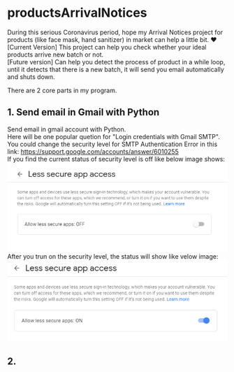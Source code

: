 # productsArrivalNotices
During this serious Coronavirus period, hope my Arrival Notices project for products (like face mask, hand sanitizer) in market can help a little bit. :heart:    
[Current Version] This project can help you check whether your ideal products arrive new batch or not.      
[Future version] Can help you detect the process of product in a while loop, until it detects that there is a new batch, it will send you email automatically and shuts down.    


There are 2 core parts in my program.    
## 1. Send email in Gmail with Python     
Send email in gmail account with Python.     
Here will be one popular quetion for "Login credentials with Gmail SMTP".      
You could change the security level for SMTP Authentication Error in this link: https://support.google.com/accounts/answer/6010255     
If you find the current status of security level is off like below image shows:     
![lsa1](img/lessSecureApp.PNG)      
After you trun on the security level, the status will show like velow image:    
![lsa2](img/lessSecureApp2.PNG)     


## 2.   
